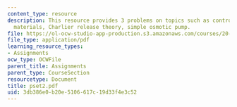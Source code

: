 ```yaml
---
content_type: resource
description: This resource provides 3 problems on topics such as controlled release
  materials, Charlier release theory, simple osmotic pump.
file: https://ol-ocw-studio-app-production.s3.amazonaws.com/courses/20-462j-molecular-principles-of-biomaterials-spring-2006/3db386e0b20e5106617c19d33f4e3c52_pset2.pdf
file_type: application/pdf
learning_resource_types:
- Assignments
ocw_type: OCWFile
parent_title: Assignments
parent_type: CourseSection
resourcetype: Document
title: pset2.pdf
uid: 3db386e0-b20e-5106-617c-19d33f4e3c52
---
```

